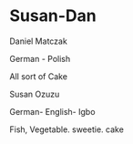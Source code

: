 # Susan-Dan

Daniel Matczak

German - Polish

All sort of Cake

Susan Ozuzu

German- English- Igbo

Fish, Vegetable. sweetie. cake
